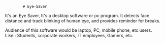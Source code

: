             # Eye-Saver

It's an Eye Saver, It's a desktop software or pc program. It detects face distance and track blinking of human eye, and provides reminder for breaks.

Audience of this software would be laptop, PC, mobile phone, etc users.  Like : Students, corporate workers, IT employees, Gamers, etc.
